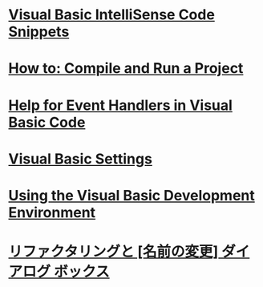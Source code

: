 # [Visual Basic IntelliSense Code Snippets](intellisense-code-snippets.md)
# [How to: Compile and Run a Project](how-to-compile-and-run-a-project.md)
# [Help for Event Handlers in Visual Basic Code](help-for-event-handlers.md)
# [Visual Basic Settings](settings.md)
# [Using the Visual Basic Development Environment](using-the-visual-basic-development-environment.md)
# [リファクタリングと [名前の変更] ダイアログ ボックス](refactoring-and-rename-dialog-box.md)
